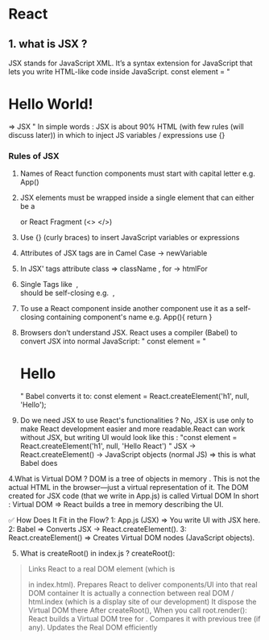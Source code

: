 # React
## 1. what is JSX ?
JSX stands for JavaScript XML.
It’s a syntax extension for JavaScript that lets you write HTML-like code inside JavaScript.
const element = "<h1> Hello World! </h1> => JSX "
In simple words : JSX is about 90% HTML (with few rules (will discuss later)) in which to inject JS variables / expressions use {}

### Rules of JSX
1. Names of React function components must start with capital letter e.g. App()
2. JSX elements must be wrapped inside a single element that can either be a <div> or React Fragment (<> </>)
3. Use {} (curly braces) to insert JavaScript variables or expressions 
4. Attributes of JSX tags are in Camel Case -> newVariable
5. In JSX' tags attribute class => className , for -> htmlFor
6. Single Tags like <img> , <br> should be self-closing e.g. <img /> , <br />
7. To use a React component inside another component use it as a self-closing containing component's name e.g. App(){ 
    return <Method2 /> }


2. Browsers don’t understand JSX.
React uses a compiler (Babel) to convert JSX into normal JavaScript: 
" const element = "<h1> Hello</h1> "
Babel converts it to:
const element = React.createElement('h1', null, 'Hello');

3. Do we need JSX to use React's functionalities ?
No, JSX is use only to  make React development easier and more readable.React can work without JSX, but writing UI would look like this :  "const element = React.createElement('h1', null, 'Hello React') "
JSX → React.createElement() → JavaScript objects (normal JS) => this is what Babel does

4.What is Virtual DOM ?
DOM is a tree of objects in memory . This is not the actual HTML in the browser—just a virtual representation of it.
The DOM created for JSX code (that we write in App.js) is called Virtual DOM 
In short : Virtual DOM => React builds a tree in memory describing the UI.

✅ How Does It Fit in the Flow?
1: App.js (JSX) => You write UI with JSX here.
2: Babel        => Converts JSX → React.createElement().
3: React.createElement() => Creates Virtual DOM nodes (JavaScript objects).

5. What is createRoot() in index.js ?
createRoot():
> Links React to a real DOM element (which is <div id="root"> in index.html).
> Prepares React to deliver components/UI into that real DOM container
It is actually a connection between real DOM / html.index (which is a display site of our development)
It dispose the Virtual DOM there 
> After createRoot(), When you call root.render(<App />):
React builds a Virtual DOM tree for <App />.
Compares it with previous tree (if any).
Updates the Real DOM efficiently





